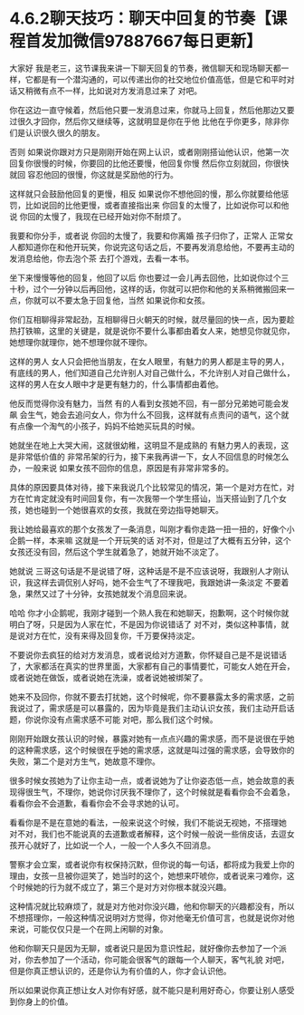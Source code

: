 # 4.6.2聊天技巧：聊天中回复的节奏【课程首发加微信97887667每日更新】

大家好 我是老三，这节课我来讲一下聊天回复的节奏，微信聊天和现场聊天都一样，它都是有一个潜沟通的，可以传递出你的社交地位价值高低，但是它和平时对话又稍微有点不一样，比如说对方发消息过来了 对吧。

你在这边一直守候着，然后他只要一发消息过来，你就马上回复，然后他那边又要过很久才回你，然后你又继续等，这就明显是你在乎他 比他在乎你更多，除非你们是认识很久很久的朋友。

否则 如果说你跟对方只是刚刚开始在网上认识，或者刚刚搭讪他认识，他第一次回复你很慢的时候，你要回的比他还要慢，他回复你慢 然后你立刻就回，你很快就回 容忍他回的很慢，你这就是奖励他的行为。

这样就只会鼓励他回复的更慢，相反 如果说你不想他回的慢，那么你就要给他惩罚，比如说回的比他更慢，或者直接指出来 你回复的太慢了，比如说你可以和他说 你回的太慢了，我现在已经开始对你不耐烦了。

我要和你分手，或者说 你回的太慢了，我要和你离婚 孩子归你了，正常人 正常女人都知道你在和他开玩笑，你说完这句话之后，不要再发消息给他，不要再主动的发消息给他，你去泡个茶 去打个游戏，去看一本书。

坐下来慢慢等他的回复，他回了以后 你也要过一会儿再去回他，比如说你过个三十秒，过个一分钟以后再回他，这样的话，你就可以把你和他的关系稍微搬回来一点，你就可以不要太急于回复他，当然 如果说你和女孩。

你们互相聊得非常起劲，互相聊得日火朝天的时候，就尽量回的快一点，因为要趁热打铁嘛，这里的关键是，就是说你不要什么事都由着女人来，她想见你就见你，她想理你就理你，她不想理你就不理你。

这样的男人 女人只会把他当朋友，在女人眼里，有魅力的男人都是主导的男人，有底线的男人，他们知道自己允许别人对自己做什么，不允许别人对自己做什么，这样的男人在女人眼中才是更有魅力的，什么事情都由着他。

他反而觉得你没有魅力，当然 有的人看到女孩她不回，有一部分兄弟她可能会发飙 会生气，她会去追问女人，你为什么不回我，这样就有点责问的语气，这个就有点像一个淘气的小孩子，妈妈不给她买玩具的时候。

她就坐在地上大哭大闹，这就很幼稚，这明显不是成熟的 有魅力男人的表现，这是非常低价值的 非常吊架的行为，接下来我再讲一下，女人不回信息的时候怎么办，一般来说 如果女孩不回你的信息，原因是有非常非常多的。

具体的原因要具体对待，接下来我说几个比较常见的情况，第一个是对方在忙，对方在忙肯定就没有时间回复你，有一次我带一个学生搭讪，当天搭讪到了几个女孩，她也碰到一个她很喜欢的女孩，我就在旁边指导她聊天。

我让她给最喜欢的那个女孩发了一条消息，叫刚才看你走路一扭一扭的，好像个小企鹅一样，本来嘛 这就是一个开玩笑的话 对不对，但是过了大概有五分钟，这个女孩还没有回，然后这个学生就着急了，她就开始不淡定了。

她就说 三哥这句话是不是说错了呀，这种话是不是不应该说呀，我跟别人才刚认识，我这样去调侃别人好吗，她不会生气了不理我吧，我跟她讲一条淡定 不要着急，果然又过了十分钟，女孩她就发个消息回来说。

哈哈 你才小企鹅呢，我刚才碰到一个熟人我在和她聊天，抱歉啊，这个时候你就明白了呀，只是因为人家在忙，不是因为你说错话了 对不对，类似这种事情，就是说对方在忙，没有来得及回复你，千万要保持淡定。

不要说你去疯狂的给对方发消息，或者说给对方道歉，你怀疑自己是不是说错话了，大家都活在真实的世界里面，大家都有自己的事情要忙，可能女人她在开会，或者说她在做饭，或者说她在洗澡，或者说她被绑架了。

她来不及回你，你就不要去打扰她，这个时候呢，你不要暴露太多的需求感，之前我说过了，需求感是可以暴露的，因为毕竟是我们主动认识女孩，我们主动开启话题，你说你没有点需求感不可能 对吧，那么我们这个时候。

刚刚开始跟女孩认识的时候，暴露对她有一点点兴趣的需求感，而不是说很在乎她的这种需求感，这个时候很在乎她的需求感，这就是叫过强的需求感，会导致你的失败，第二个是对方生气，她故意不理你。

很多时候女孩她为了让你主动一点，或者说她为了让你姿态低一点，她会故意的表现得很生气，不理你，她说你讨厌我不理你了，这个时候就是看看你会不会着急，看看你会不会道歉，看看你会不会寻求她的认可。

看看你是不是在意她的看法，一般来说这个时候，我们不能说无视她，不搭理她 对不对，我们也不能说真的去道歉或者解释，这个时候一般说一些俏皮话，去逗女孩开心就好了，比如说一个人，一般一个人多久不回消息。

警察才会立案，或者说你有权保持沉默，但你说的每一句话，都将成为我爱上你的理由，女孩一旦被你逗笑了，她当时的这个，她想来吓唬你，或者说来刁难你，这个时候她的行为就不成立了，第三个是对方对你根本就没兴趣。

这种情况就比较麻烦了，就是对方他对你没兴趣，他和你聊天的兴趣都没有，所以不想搭理你，一般这种情况说明对方觉得，你对他毫无价值可言，也就是说你对他来说，可能仅仅只是一个在网上闲聊的对象。

他和你聊天只是因为无聊，或者说只是因为意识性起，就好像你去参加了一个派对，你去参加了一个活动，你可能会很客气的跟每一个人聊天，客气礼貌 对吧，但是你真正想认识的，还是你认为有价值的人，你才会认识他。

所以如果说你真正想让女人对你有好感，就不能只是利用好奇心，你要让别人感受到你身上的价值。